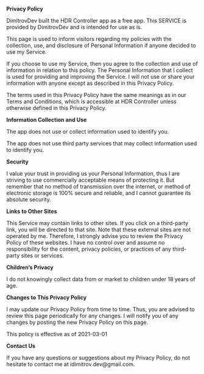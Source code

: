 <p><strong>Privacy Policy</strong></p>
<p>DimitrovDev built the HDR Controller app as a free app. This SERVICE is provided by DimitrovDev and is intended for use as is.</p>
<p>This page is used to inform visitors regarding my policies with the collection, use, and disclosure of Personal Information if anyone decided to use my Service.</p>
<p>If you choose to use my Service, then you agree to the collection and use of information in relation to this policy. The Personal Information that I collect is used for providing and improving the Service. I will not use or share your information with anyone except as described in this Privacy Policy.</p>
<p>The terms used in this Privacy Policy have the same meanings as in our Terms and Conditions, which is accessible at HDR Controller unless otherwise defined in this Privacy Policy.</p>
<p><strong>Information Collection and Use</strong></p>
<p>The app does not use or collect information used to identify you.</p>
<p>The app does not use third party services that may collect information used to identify you.</p>
<p><strong>Security</strong></p>
<p>I value your trust in providing us your Personal Information, thus I are striving to use commercially acceptable means of protecting it. But remember that no method of transmission over the internet, or method of electronic storage is 100% secure and reliable, and I cannot guarantee its absolute security.</p>
<p><strong>Links to Other Sites</strong></p>
<p>This Service may contain links to other sites. If you click on a third-party link, you will be directed to that site. Note that these external sites are not operated by me. Therefore, I strongly advise you to review the Privacy Policy of these websites. I have no control over and assume no responsibility for the content, privacy policies, or practices of any third-party sites or services.</p>
<p><strong>Children&rsquo;s Privacy</strong></p>
<p>I do not knowingly collect data from or market to children under 18 years of age.</p>
<p><strong>Changes to This Privacy Policy</strong></p>
<p>I may update our Privacy Policy from time to time. Thus, you are advised to review this page periodically for any changes. I will notify you of any changes by posting the new Privacy Policy on this page.</p>
<p>This policy is effective as of 2021-03-01</p>
<p><strong>Contact Us</strong></p>
<p>If you have any questions or suggestions about my Privacy Policy, do not hesitate to contact me at idimitrov.dev@gmail.com.</p>
